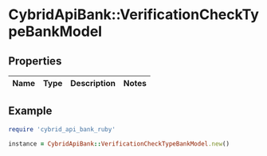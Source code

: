 # CybridApiBank::VerificationCheckTypeBankModel

## Properties

| Name | Type | Description | Notes |
| ---- | ---- | ----------- | ----- |

## Example

```ruby
require 'cybrid_api_bank_ruby'

instance = CybridApiBank::VerificationCheckTypeBankModel.new()
```

